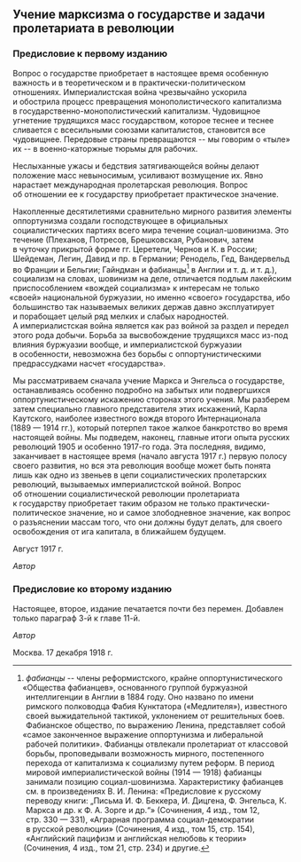 ## Учение марксизма о&nbsp;государстве и&nbsp;задачи пролетариата в&nbsp;революции
### Предисловие к&nbsp;первому изданию

Вопрос о&nbsp;государстве приобретает в&nbsp;настоящее время особенную важность и&nbsp;в&nbsp;теоретическом и&nbsp;в&nbsp;практически-политическом отношениях. Империалистская война чрезвычайно ускорила и&nbsp;обострила процесс превращения монополистического капитализма в&nbsp;государственно-монополистический капитализм. Чудовищное угнетение трудящихся масс государством, которое теснее и&nbsp;теснее сливается с&nbsp;всесильными союзами капиталистов, становится все чудовищнее. Передовые страны превращаются -- мы&nbsp;говорим о&nbsp;&laquo;тыле&raquo; их&nbsp;-- в&nbsp;военно-каторжные тюрьмы для рабочих.

Неслыханные ужасы и&nbsp;бедствия затягивающейся войны делают положение масс невыносимым, усиливают возмущение&nbsp;их. Явно нарастает международная пролетарская революция. Вопрос об&nbsp;отношении ее&nbsp;к&nbsp;государству приобретает практическое значение.

Накопленные десятилетиями сравнительно мирного развития элементы оппортунизма создали господствующее в&nbsp;официальных социалистических партиях всего мира течение социал-шовинизма. Это течение<span style="margin-right:0.3em;"> </span><span style="margin-left:-0.3em;">(</span>Плеханов, Потресов, Брешковская, Рубанович, затем в&nbsp;чуточку прикрытой форме&nbsp;гг. Церетели, Чернов и К. в&nbsp;России; Шейдеман, Легин, Давид и&nbsp;пр.&nbsp;в Германии; Ренодель, Гед, Вандервельд во&nbsp;Франции и&nbsp;Бельгии; Гайндман и&nbsp;фабианцы[^s1] в&nbsp;Англии <nobr>и т. д.</nobr> <nobr>и т. д.</nobr>), социализм на&nbsp;словах, шовинизм на&nbsp;деле, отличается подлым лакейским приспособлением<span style="margin-right:0.44em;"> </span><span style="margin-left:-0.44em;">&laquo;</span>вождей социализма&raquo; к&nbsp;интересам не&nbsp;только<span style="margin-right:0.44em;"> </span><span style="margin-left:-0.44em;">&laquo;</span>своей&raquo; национальной буржуазии, но&nbsp;именно<span style="margin-right:0.44em;"> </span><span style="margin-left:-0.44em;">&laquo;</span>своего&raquo; государства, ибо большинство так называемых великих держав давно эксплуатирует и&nbsp;порабощает целый ряд мелких и&nbsp;слабых народностей. А&nbsp;империалистская война является как раз войной за&nbsp;раздел и&nbsp;передел этого рода добычи. Борьба за&nbsp;высвобождение трудящихся масс из-под влияния буржуазии вообще, и&nbsp;империалистской буржуазии в&nbsp;особенности, невозможна без борьбы с&nbsp;оппортунистическими предрассудками насчет<span style="margin-right:0.44em;"> </span><span style="margin-left:-0.44em;">&laquo;</span>государства&raquo;.

[^s1]: _фабианцы_ -- члены реформистского, крайне оппортунистического<span style="margin-right:0.44em;"> </span><span style="margin-left:-0.44em;">&laquo;</span>Общества фабианцев&raquo;, основанного группой буржуазной интеллигенции в&nbsp;Англии в&nbsp;1884 году. Оно названо по&nbsp;имени римского полководца Фабия Кунктатора<span style="margin-right:0.3em;"> </span><span style="margin-left:-0.3em;">(</span>&laquo;Медлителя&raquo;), известного своей выжидательной тактикой, уклонением от&nbsp;решительных боев. Фабианское общество, по&nbsp;выражению Ленина, представляет собой<span style="margin-right:0.44em;"> </span><span style="margin-left:-0.44em;">&laquo;</span>самое законченное выражение оппортунизма и&nbsp;либеральной рабочей политики&raquo;. Фабианцы отвлекали пролетариат от&nbsp;классовой борьбы, проповедывали возможность мирного, постепенного перехода от&nbsp;капитализма к&nbsp;социализму путем реформ. В&nbsp;период мировой империалистической войны<span style="margin-right:0.3em;"> </span><span style="margin-left:-0.3em;">(</span>1914&nbsp;&mdash; 1918) фабианцы занимали позицию социал-шовинизма. Характеристику фабианцев см.&nbsp;в произведениях <nobr>В. И. Ленина</nobr>: &laquo;Предисловие к&nbsp;русскому переводу книги: &bdquo;Письма <nobr>И. Ф. Беккера</nobr>, И. Дицгена, Ф. Энгельса, К. Маркса и&nbsp;др. к <nobr>Ф. А. Зорге</nobr> и&nbsp;др.&ldquo;&raquo;<span style="margin-right:0.3em;"> </span><span style="margin-left:-0.3em;">(</span>Сочинения, 4 изд., том 12, стр.&nbsp;330&nbsp;&mdash; 331), &laquo;Аграрная программа социал-демократии в&nbsp;русской революции&raquo;<span style="margin-right:0.3em;"> </span><span style="margin-left:-0.3em;">(</span>Сочинения, 4 изд., том 15, стр. 154), &laquo;Английский пацифизм и&nbsp;английская нелюбовь к&nbsp;теории&raquo;<span style="margin-right:0.3em;"> </span><span style="margin-left:-0.3em;">(</span>Сочинения, 4 изд., том 21, стр. 234) и&nbsp;другие.


Мы&nbsp;рассматриваем сначала учение Маркса и&nbsp;Энгельса о&nbsp;государстве, останавливаясь особенно подробно на&nbsp;забытых или подвергшихся оппортунистическому искажению сторонах этого учения. Мы&nbsp;разберем затем специально главного представителя этих искажений, Карла Каутского, наиболее известного вождя второго Интернационала<span style="margin-right:0.3em;"> </span><span style="margin-left:-0.3em;">(</span>1889&nbsp;&mdash; 1914 гг.), который потерпел такое жалкое банкротство во&nbsp;время настоящей войны. Мы&nbsp;подведем, наконец, главные итоги опыта русских революций 1905 и&nbsp;особенно 1917-го года. Эта последняя, видимо, заканчивает в&nbsp;настоящее время<span style="margin-right:0.3em;"> </span><span style="margin-left:-0.3em;">(</span>начало августа 1917&nbsp;г.) первую полосу своего развития, но&nbsp;вся эта революция вообще может быть понята лишь как одно из&nbsp;звеньев в&nbsp;цепи социалистических пролетарских революций, вызываемых империалистской войной. Вопрос об&nbsp;отношении социалистической революции пролетариата к&nbsp;государству приобретает таким образом не&nbsp;только практически-политическое значение, но&nbsp;и&nbsp;самое злободневное значение, как вопрос о&nbsp;разъяснении массам того, что они должны будут делать, для своего освобождения от&nbsp;ига капитала, в&nbsp;ближайшем будущем.

Август 1917&nbsp;г.

_Автор_

### Предисловие ко&nbsp;второму изданию

Настоящее, второе, издание печатается почти без перемен. Добавлен только параграф 3-й к&nbsp;главе 11-й.

_Автор_

Москва. 
17&nbsp;декабря 1918&nbsp;г.